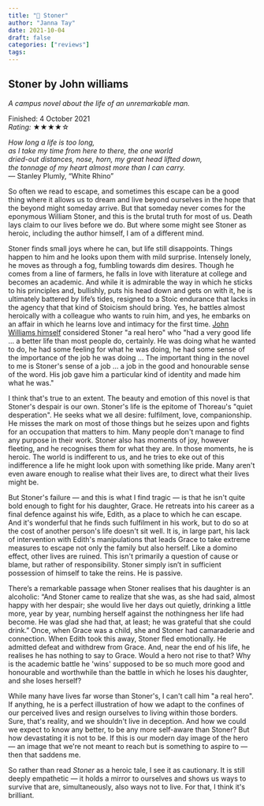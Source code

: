 ```yaml
---
title: "📕 Stoner"
author: "Janna Tay"
date: 2021-10-04
draft: false
categories: ["reviews"]
tags:
---
```

## Stoner by John williams

*A campus novel about the life of an unremarkable man.*

Finished: 4 October 2021  
*Rating:* ★★★★☆

*How long a life is too long,  
as I take my time from here to there, the one world  
dried-out distances, nose, horn, my great head lifted down,  
the tonnage of my heart almost more than I can carry.*  
— Stanley Plumly, “White Rhino”

So often we read to escape, and sometimes this escape can be a good thing where it allows us to dream and live beyond ourselves in the hope that the beyond might someday arrive. But that someday never comes for the eponymous William Stoner, and this is the brutal truth for most of us. Death lays claim to our lives before we do. But where some might see Stoner as heroic, including the author himself, I am of a different mind.

Stoner finds small joys where he can, but life still disappoints. Things happen to him and he looks upon them with mild surprise. Intensely lonely, he moves as through a fog, fumbling towards dim desires. Though he comes from a line of farmers, he falls in love with literature at college and becomes an academic. And while it is admirable the way in which he sticks to his principles and, bullishly, puts his head down and gets on with it, he is ultimately battered by life’s tides, resigned to a Stoic endurance that lacks in the agency that that kind of Stoicism should bring. Yes, he battles almost heroically with a colleague who wants to ruin him, and yes, he embarks on an affair in which he learns love and intimacy for the first time. [John Williams himself](https://www.theguardian.com/books/2013/dec/13/stoner-john-williams-julian-barnes) considered Stoner "a real hero" who "had a very good life ... a better life than most people do, certainly. He was doing what he wanted to do, he had some feeling for what he was doing, he had some sense of the importance of the job he was doing … The important thing in the novel to me is Stoner's sense of a job … a job in the good and honourable sense of the word. His job gave him a particular kind of identity and made him what he was."

I think that's true to an extent. The beauty and emotion of this novel is that Stoner's despair is our own. Stoner's life is the epitome of Thoreau's "quiet desperation". He seeks what we all desire: fulfilment, love, companionship. He misses the mark on most of those things but he seizes upon and fights for an occupation that matters to him. Many people don't manage to find any purpose in their work. Stoner also has moments of joy, however fleeting, and he recognises them for what they are. In those moments, he is heroic. The world is indifferent to us, and he tries to eke out of this indifference a life he might look upon with something like pride. Many aren't even aware enough to realise what their lives are, to direct what their lives might be.

But Stoner's failure — and this is what I find tragic — is that he isn't quite bold enough to fight for his daughter, Grace. He retreats into his career as a final defence against his wife, Edith, as a place to which he can escape. And it's wonderful that he finds such fulfilment in his work, but to do so at the cost of another person's life doesn't sit well. It is, in large part, his lack of intervention with Edith's manipulations that leads Grace to take extreme measures to escape not only the family but also herself. Like a domino effect, other lives are ruined. This isn't primarily a question of cause or blame, but rather of responsibility. Stoner simply isn’t in sufficient possession of himself to take the reins. He is passive.

There’s a remarkable passage when Stoner realises that his daughter is an alcoholic: “And Stoner came to realize that she was, as she had said, almost happy with her despair; she would live her days out quietly, drinking a little more, year by year, numbing herself against the nothingness her life had become. He was glad she had that, at least; he was grateful that she could drink.” Once, when Grace was a child, she and Stoner had camaraderie and connection. When Edith took this away, Stoner fled emotionally. He admitted defeat and withdrew from Grace. And, near the end of his life, he realises he has nothing to say to Grace. Would a hero not rise to that? Why is the academic battle he 'wins' supposed to be so much more good and honourable and worthwhile than the battle in which he loses his daughter, and she loses herself?

While many have lives far worse than Stoner's, I can't call him "a real hero". If anything, he is a perfect illustration of how we adapt to the confines of our perceived lives and resign ourselves to living within those borders. Sure, that's reality, and we shouldn't live in deception. And how we could we expect to know any better, to be any more self-aware than Stoner? But how devastating it is not to be. If this is our modern day image of the hero — an image that we're not meant to reach but is something to aspire to — then that saddens me.

So rather than read *Stoner* as a heroic tale, I see it as cautionary. It is still deeply empathetic — it holds a mirror to ourselves and shows us ways to survive that are, simultaneously, also ways not to live. For that, I think it's brilliant.

